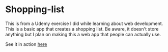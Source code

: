 # Shopping-list
This is from a Udemy exercise I did while learning about web development. This is a basic app that creates a shopping list. Be aware, it doesn't store anything but I plan on making this a web app that people can actually use.

See it in action [here](https://fs77x.github.io/Shopping-list/ )
